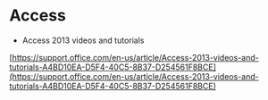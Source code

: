 # Access

* Access 2013 videos and tutorials

[https://support.office.com/en-us/article/Access-2013-videos-and-tutorials-A4BD10EA-D5F4-40C5-8B37-D254561F8BCE](https://support.office.com/en-us/article/Access-2013-videos-and-tutorials-A4BD10EA-D5F4-40C5-8B37-D254561F8BCE)

